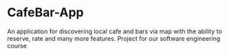 # CafeBar-App
An application for discovering local cafe and bars via map with the ability to reserve, rate and many more features.
Project for our software engineering course
